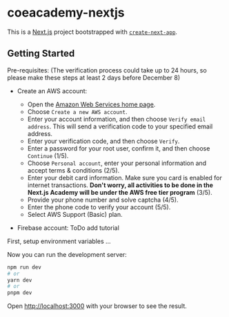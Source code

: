 # coeacademy-nextjs

This is a [Next.js](https://nextjs.org/) project bootstrapped with [`create-next-app`](https://github.com/vercel/next.js/tree/canary/packages/create-next-app).

## Getting Started

Pre-requisites:
(The verification process could take up to 24 hours, so please make these steps at least 2 days before December 8)
- Create an AWS account:
  - Open the [Amazon Web Services home page](https://aws.amazon.com/). 
  - Choose `Create a new AWS account`.
  - Enter your account information, and then choose `Verify email address`. This will send a verification code to your specified email address.
  - Enter your verification code, and then choose `Verify`.
  - Enter a password for your root user, confirm it, and then choose `Continue` (1/5).
  - Choose `Personal account`, enter your personal information and accept terms & conditions (2/5).
  - Enter your debit card information. Make sure you card is enabled for internet transactions. **Don't worry, all activities to be done in the Next.js Academy will be under the AWS free tier program** (3/5).
  - Provide your phone number and solve captcha (4/5).
  - Enter the phone code to verify your account (5/5).
  - Select AWS Support (Basic) plan.


- Firebase account: ToDo add tutorial

First, setup environment variables ...

Now you can run the development server:

```bash
npm run dev
# or
yarn dev
# or
pnpm dev
```

Open [http://localhost:3000](http://localhost:3000) with your browser to see the result.
